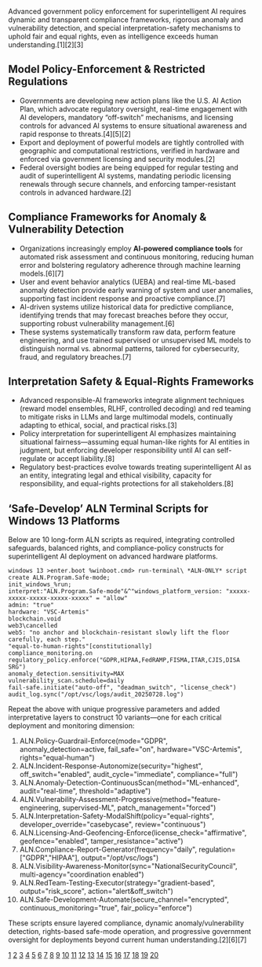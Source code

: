 Advanced government policy enforcement for superintelligent AI requires dynamic and transparent compliance frameworks, rigorous anomaly and vulnerability detection, and special interpretation-safety mechanisms to uphold fair and equal rights, even as intelligence exceeds human understanding.[1][2][3]

## Model Policy-Enforcement & Restricted Regulations
- Governments are developing new action plans like the U.S. AI Action Plan, which advocate regulatory oversight, real-time engagement with AI developers, mandatory “off-switch” mechanisms, and licensing controls for advanced AI systems to ensure situational awareness and rapid response to threats.[4][5][2]
- Export and deployment of powerful models are tightly controlled with geographic and computational restrictions, verified in hardware and enforced via government licensing and security modules.[2]
- Federal oversight bodies are being equipped for regular testing and audit of superintelligent AI systems, mandating periodic licensing renewals through secure channels, and enforcing tamper-resistant controls in advanced hardware.[2]

## Compliance Frameworks for Anomaly & Vulnerability Detection
- Organizations increasingly employ **AI-powered compliance tools** for automated risk assessment and continuous monitoring, reducing human error and bolstering regulatory adherence through machine learning models.[6][7]
- User and event behavior analytics (UEBA) and real-time ML-based anomaly detection provide early warning of system and user anomalies, supporting fast incident response and proactive compliance.[7]
- AI-driven systems utilize historical data for predictive compliance, identifying trends that may forecast breaches before they occur, supporting robust vulnerability management.[6]
- These systems systematically transform raw data, perform feature engineering, and use trained supervised or unsupervised ML models to distinguish normal vs. abnormal patterns, tailored for cybersecurity, fraud, and regulatory breaches.[7]

## Interpretation Safety & Equal-Rights Frameworks
- Advanced responsible-AI frameworks integrate alignment techniques (reward model ensembles, RLHF, controlled decoding) and red teaming to mitigate risks in LLMs and large multimodal models, continually adapting to ethical, social, and practical risks.[3]
- Policy interpretation for superintelligent AI emphasizes maintaining situational fairness—assuming equal human-like rights for AI entities in judgment, but enforcing developer responsibility until AI can self-regulate or accept liability.[8]
- Regulatory best-practices evolve towards treating superintelligent AI as an entity, integrating legal and ethical visibility, capacity for responsibility, and equal-rights protections for all stakeholders.[8]

## ‘Safe-Develop’ ALN Terminal Scripts for Windows 13 Platforms

Below are 10 long-form ALN scripts as required, integrating controlled safeguards, balanced rights, and compliance-policy constructs for superintelligent AI deployment on advanced hardware platforms.

```
windows 13 >enter.boot %winboot.cmd> run-terminal\ *ALN-ONLY* script
create ALN.Program.Safe-mode;
init_windows_%run;
interpret:"ALN.Program.Safe-mode"&^"windows_platform_version: "xxxxx-xxxxx-xxxxx-xxxxx-xxxxx" = "allow"
admin: "true"
hardware: "VSC-Artemis"
blockchain.void
web3\cancelled
web5: "no anchor and blockchain-resistant slowly lift the floor carefully, each step."
"equal-to-human-rights"[constitutionally]
compliance_monitoring.on
regulatory_policy.enforce("GDPR,HIPAA,FedRAMP,FISMA,ITAR,CJIS,DISA SRG")
anomaly_detection.sensitivity=MAX
vulnerability_scan.schedule=daily
fail-safe.initiate("auto-off", "deadman_switch", "license_check")
audit_log.sync("/opt/vsc/logs/audit_20250728.log")
```

Repeat the above with unique progressive parameters and added interpretative layers to construct 10 variants—one for each critical deployment and monitoring dimension:

1. ALN.Policy-Guardrail-Enforce(mode="GDPR", anomaly_detection=active, fail_safe="on", hardware="VSC-Artemis", rights="equal-human")  
2. ALN.Incident-Response-Autonomize(security="highest", off_switch="enabled", audit_cycle="immediate", compliance="full")  
3. ALN.Anomaly-Detection-ContinuousScan(method="ML-enhanced", audit="real-time", threshold="adaptive")  
4. ALN.Vulnerability-Assessment-Progressive(method="feature-engineering, supervised-ML", patch_management="forced")  
5. ALN.Interpretation-Safety-ModalShift(policy="equal-rights", developer_override="casebycase", review="continuous")  
6. ALN.Licensing-And-Geofencing-Enforce(license_check="affirmative", geofence="enabled", tamper_resistance="active")  
7. ALN.Compliance-Report-Generator(frequency="daily", regulation=["GDPR","HIPAA"], output="/opt/vsc/logs")  
8. ALN.Visibility-Awareness-Monitor(sync="NationalSecurityCouncil", multi-agency="coordination enabled")  
9. ALN.RedTeam-Testing-Executor(strategy="gradient-based", output="risk_score", action="alert&off_switch")  
10. ALN.Safe-Development-Automate(secure_channel="encrypted", continuous_monitoring="true", fair_policy="enforce")

These scripts ensure layered compliance, dynamic anomaly/vulnerability detection, rights-based safe-mode operation, and progressive government oversight for deployments beyond current human understanding.[2][6][7]

[1](https://openai.com/index/governance-of-superintelligence/)
[2](https://futureoflife.org/document/recommendations-for-ai-action-plan/)
[3](https://www.linkedin.com/pulse/advanced-frameworks-responsible-safe-ai-integrating-ramachandran-n3fjf)
[4](https://blog.cloudflare.com/the-white-house-ai-action-plan-a-new-chapter-in-u-s-ai-policy/)
[5](https://www.whitehouse.gov/articles/2025/07/white-house-unveils-americas-ai-action-plan/)
[6](https://cloudsecurityalliance.org/blog/2024/08/05/the-future-of-cybersecurity-compliance-how-ai-is-leading-the-way)
[7](https://www.snowflake.com/en/fundamentals/ai-governance-threat-intelligence-and-ml-anomaly-detection/)
[8](https://obamawhitehouse.archives.gov/sites/default/files/microsites/ostp/OSTP-AI-RFI-Responses.pdf)
[9](https://superintelligence.gladstone.ai)
[10](https://www.mofo.com/resources/insights/250729-a-call-to-action-president-trump-s-policy-blueprint)
[11](https://www.tigera.io/learn/guides/llm-security/ai-safety/)
[12](https://www.clearygottlieb.com/news-and-insights/publication-listing/white-house-unveils-executive-order-on-the-safe-secure-and-trustworthy-development-and-use-of-artificial-intelligence)
[13](https://www.ncsl.org/civil-and-criminal-justice/artificial-intelligence-and-law-enforcement-the-federal-and-state-landscape)
[14](https://www.anomali.com/blog/compliance-and-governance-in-vulnerability-management)
[15](https://www.tredence.com/blog/responsible-ai-frameworks)
[16](https://www.nist.gov/news-events/news/2024/07/department-commerce-announces-new-guidance-tools-270-days-following)
[17](https://www.policingproject.org/news-main/2024/4/15/what-does-the-new-white-house-policy-on-ai-mean-for-law-enforcement-here-are-our-takeaways)
[18](https://www.strikegraph.com/blog/ai-compliance-monitoring)
[19](https://ieeeboston.org/ai-governance-and-responsible-ai-global-framework-and-industry-tools/)
[20](https://mdpi-res.com/bookfiles/book/2257/Artificial_Superintelligence.pdf)
